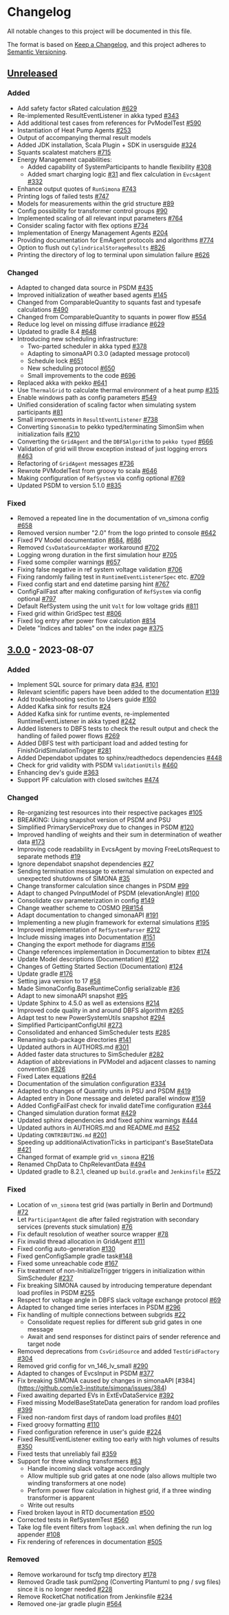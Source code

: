 # Changelog
All notable changes to this project will be documented in this file.

The format is based on [Keep a Changelog](https://keepachangelog.com/en/1.0.0/),
and this project adheres to [Semantic Versioning](https://semver.org/spec/v2.0.0.html).

## [Unreleased]

### Added
- Add safety factor sRated calculation [#629](https://github.com/ie3-institute/simona/issues/629)
- Re-implemented ResultEventListener in akka typed [#343](https://github.com/ie3-institute/simona/issues/343)
- Add additional test cases from references for PvModelTest [#590](https://github.com/ie3-institute/simona/issues/590)
- Instantiation of Heat Pump Agents [#253](https://github.com/ie3-institute/simona/issues/253)
- Output of accompanying thermal result models
- Added JDK installation, Scala Plugin + SDK in usersguide [#324](https://github.com/ie3-institute/simona/issues/324)
- Squants scalatest matchers [#715](https://github.com/ie3-institute/simona/issues/715)
- Energy Management capabilities:
  - Added capability of SystemParticipants to handle flexibility [#308](https://github.com/ie3-institute/simona/issues/308)
  - Added smart charging logic [#31](https://github.com/ie3-institute/simona/issues/31) and flex calculation in `EvcsAgent` [#332](https://github.com/ie3-institute/simona/issues/332)
- Enhance output quotes of `RunSimona` [#743](https://github.com/ie3-institute/simona/issues/743)
- Printing logs of failed tests [#747](https://github.com/ie3-institute/simona/issues/747)
- Models for measurements within the grid structure [#89](https://github.com/ie3-institute/simona/issues/89)
- Config possibility for transformer control groups [#90](https://github.com/ie3-institute/simona/issues/90)
- Implemented scaling of all relevant input parameters [#764](https://github.com/ie3-institute/simona/issues/764)
- Consider scaling factor with flex options [#734](https://github.com/ie3-institute/simona/issues/734)
- Implementation of Energy Management Agents [#204](https://github.com/ie3-institute/simona/issues/204)
- Providing documentation for EmAgent protocols and algorithms [#774](https://github.com/ie3-institute/simona/issues/774)
- Option to flush out `CylindricalStorageResults` [#826](https://github.com/ie3-institute/simona/issues/826)
- Printing the directory of log to terminal upon simulation failure [#626](https://github.com/ie3-institute/simona/issues/626)

### Changed
- Adapted to changed data source in PSDM [#435](https://github.com/ie3-institute/simona/issues/435)
- Improved initialization of weather based agents [#145](https://github.com/ie3-institute/simona/issues/145)
- Changed from ComparableQuantity to squants fast and typesafe calculations [#490](https://github.com/ie3-institute/simona/issues/490)
- Changed from ComparableQuantity to squants in power flow [#554](https://github.com/ie3-institute/simona/issues/554)
- Reduce log level on missing diffuse irradiance [#629](https://github.com/ie3-institute/simona/issues/629)
- Updated to gradle 8.4 [#648](https://github.com/ie3-institute/simona/issues/648)
- Introducing new scheduling infrastructure:
  - Two-parted scheduler in akka typed [#378](https://github.com/ie3-institute/simona/issues/378)
  - Adapting to simonaAPI 0.3.0 (adapted message protocol)
  - Schedule lock [#651](https://github.com/ie3-institute/simona/issues/651)
  - New scheduling protocol [#650](https://github.com/ie3-institute/simona/issues/650)
  - Small improvements to the code [#696](https://github.com/ie3-institute/simona/issues/696)
- Replaced akka with pekko [#641](https://github.com/ie3-institute/simona/issues/641)
- Use `ThermalGrid` to calculate thermal environment of a heat pump [#315](https://github.com/ie3-institute/simona/issues/315)
- Enable windows path as config parameters [#549](https://github.com/ie3-institute/simona/issues/549)
- Unified consideration of scaling factor when simulating system participants [#81](https://github.com/ie3-institute/simona/issues/81)
- Small improvements in `ResultEventListener` [#738](https://github.com/ie3-institute/simona/issues/738)
- Converting `SimonaSim` to pekko typed/terminating SimonSim when initialization fails [#210](https://github.com/ie3-institute/simona/issues/210)
- Converting the `GridAgent` and the `DBFSAlgorithm` to `pekko typed` [#666](https://github.com/ie3-institute/simona/issues/666)
- Validation of grid will throw exception instead of just logging errors [#463](https://github.com/ie3-institute/simona/issues/463)
- Refactoring of `GridAgent` messages [#736](https://github.com/ie3-institute/simona/issues/736)
- Rewrote PVModelTest from groovy to scala [#646](https://github.com/ie3-institute/simona/issues/646)
- Making configuration of `RefSystem` via config optional [#769](https://github.com/ie3-institute/simona/issues/769)
- Updated PSDM to version 5.1.0 [#835](https://github.com/ie3-institute/simona/issues/835)

### Fixed
- Removed a repeated line in the documentation of vn_simona config [#658](https://github.com/ie3-institute/simona/issues/658)
- Removed version number "2.0" from the logo printed to console [#642](https://github.com/ie3-institute/simona/issues/642)
- Fixed PV Model documentation [#684](https://github.com/ie3-institute/simona/issues/684), [#686](https://github.com/ie3-institute/simona/issues/686)
- Removed `CsvDataSourceAdapter` workaround [#702](https://github.com/ie3-institute/simona/issues/702)
- Logging wrong duration in the first simulation hour [#705](https://github.com/ie3-institute/simona/issues/705)
- Fixed some compiler warnings [#657](https://github.com/ie3-institute/simona/issues/657)
- Fixing false negative in ref system voltage validation [#706](https://github.com/ie3-institute/simona/issues/706)
- Fixing randomly failing test in `RuntimeEventListenerSpec` etc. [#709](https://github.com/ie3-institute/simona/issues/709)
- Fixed config start and end datetime parsing hint [#767](https://github.com/ie3-institute/simona/issues/767)
- ConfigFailFast after making configuration of `RefSystem` via config optional [#797](https://github.com/ie3-institute/simona/issues/797)
- Default RefSystem using the unit `Volt` for low voltage grids [#811](https://github.com/ie3-institute/simona/issues/811)
- Fixed grid within GridSpec test [#806](https://github.com/ie3-institute/simona/issues/806)
- Fixed log entry after power flow calculation [#814](https://github.com/ie3-institute/simona/issues/814)
- Delete "Indices and tables" on the index page [#375](https://github.com/ie3-institute/simona/issues/375)

## [3.0.0] - 2023-08-07

### Added
- Implement SQL source for primary data [#34](https://github.com/ie3-institute/simona/issues/34), [#101](https://github.com/ie3-institute/simona/issues/101)
- Relevant scientific papers have been added to the documentation [#139](https://github.com/ie3-institute/simona/issues/139)
- Add troubleshooting section to Users guide [#160](https://github.com/ie3-institute/simona/issues/160)
- Added Kafka sink for results [#24](https://github.com/ie3-institute/simona/issues/24)
- Added Kafka sink for runtime events, re-implemented RuntimeEventListener in akka typed [#242](https://github.com/ie3-institute/simona/issues/242)
- Added listeners to DBFS tests to check the result output and check the handling of failed power flows [#269](https://github.com/ie3-institute/simona/issues/269)
- Added DBFS test with participant load and added testing for FinishGridSimulationTrigger [#281](https://github.com/ie3-institute/simona/issues/281)
- Added Dependabot updates to sphinx/readthedocs dependencies [#448](https://github.com/ie3-institute/simona/issues/448)
- Check for grid validity with PSDM `ValidationUtils` [#460](https://github.com/ie3-institute/simona/issues/460)
- Enhancing dev's guide [#363](https://github.com/ie3-institute/simona/issues/363)
- Support PF calculation with closed switches [#474](https://github.com/ie3-institute/simona/issues/474)

### Changed
- Re-organizing test resources into their respective packages [#105](https://github.com/ie3-institute/simona/issues/105)
- BREAKING: Using snapshot version of PSDM and PSU
- Simplified PrimaryServiceProxy due to changes in PSDM [#120](https://github.com/ie3-institute/simona/issues/120)
- Improved handling of weights and their sum in determination of weather data [#173](https://github.com/ie3-institute/simona/issues/173)
- Improving code readability in EvcsAgent by moving FreeLotsRequest to separate methods [#19](https://github.com/ie3-institute/simona/issues/19)
- Ignore dependabot snapshot dependencies [#27](https://github.com/ie3-institute/simona/issues/27)
- Sending termination message to external simulation on expected and unexpected shutdowns of SIMONA [#35](https://github.com/ie3-institute/simona/issues/35)
- Change transformer calculation since changes in PSDM [#99](https://github.com/ie3-institute/simona/issues/99)
- Adapt to changed PvInputModel of PSDM (elevationAngle) [#100](https://github.com/ie3-institute/simona/issues/100)
- Consolidate csv parameterization in config [#149](https://github.com/ie3-institute/simona/issues/149)
- Change weather scheme to COSMO [PR#154](https://github.com/ie3-institute/simona/pull/154)
- Adapt documentation to changed simonaAPI [#191](https://github.com/ie3-institute/simona/issues/191)
- Implementing a new plugin framework for external simulations [#195](https://github.com/ie3-institute/simona/issues/195)
- Improved implementation of `RefSystemParser` [#212](https://github.com/ie3-institute/simona/issues/212)
- Include missing images into Documentation [#151](https://github.com/ie3-institute/simona/issues/151)
- Changing the export methode for diagrams [#156](https://github.com/ie3-institute/simona/issues/156)
- Change references implementation in Documentation to bibtex [#174](https://github.com/ie3-institute/simona/issues/174) 
- Update Model descriptions (Documentation) [#122](https://github.com/ie3-institute/simona/issues/122)
- Changes of Getting Started Section (Documentation) [#124](https://github.com/ie3-institute/simona/issues/124) 
- Update gradle [#176](https://github.com/ie3-institute/simona/issues/176)
- Setting java version to 17 [#58](https://github.com/ie3-institute/simona/issues/58)
- Made SimonaConfig.BaseRuntimeConfig serializable [#36](https://github.com/ie3-institute/simona/issues/36)
- Adapt to new simonaAPI snapshot [#95](https://github.com/ie3-institute/simona/issues/95)
- Update Sphinx to 4.5.0 as well as extensions [#214](https://github.com/ie3-institute/simona/issues/214)
- Improved code quality in and around DBFS algorithm [#265](https://github.com/ie3-institute/simona/issues/265)
- Adapt test to new PowerSystemUtils snapshot  [#294](https://github.com/ie3-institute/simona/issues/294)
- Simplified ParticipantConfigUtil [#273](https://github.com/ie3-institute/simona/issues/273)
- Consolidated and enhanced SimScheduler tests [#285](https://github.com/ie3-institute/simona/issues/285)
- Renaming sub-package directories [#141](https://github.com/ie3-institute/simona/issues/141)
- Updated authors in AUTHORS.md [#301](https://github.com/ie3-institute/simona/issues/301)
- Added faster data structures to SimScheduler [#282](https://github.com/ie3-institute/simona/issues/282)
- Adaption of abbreviations in PVModel and adjacent classes to naming convention [#326](https://github.com/ie3-institute/simona/issues/326)
- Fixed Latex equations [#264](https://github.com/ie3-institute/simona/issues/264)
- Documentation of the simulation configuration [#334](https://github.com/ie3-institute/simona/issues/334)
- Adapted to changes of Quantity units in PSU and PSDM [#419](https://github.com/ie3-institute/simona/pull/419)
- Adapted entry in Done message and deleted parallel window [#159](https://github.com/ie3-institute/simona/issues/159)
- Added ConfigFailFast check for invalid dateTime configuration [#344](https://github.com/ie3-institute/simona/issues/344)
- Changed simulation duration format [#429](https://github.com/ie3-institute/simona/issues/429)
- Updated sphinx dependencies and fixed sphinx warnings [#444](https://github.com/ie3-institute/simona/issues/444)
- Updated authors in AUTHORS.md and README.md [#452](https://github.com/ie3-institute/simona/issues/452)
- Updating `CONTRIBUTING.md` [#201](https://github.com/ie3-institute/simona/issues/201)
- Speeding up additionalActivationTicks in participant's BaseStateData [#421](https://github.com/ie3-institute/simona/pull/421)
- Changed format of example grid `vn_simona` [#216](https://github.com/ie3-institute/simona/issues/216)
- Renamed ChpData to ChpRelevantData [#494](https://github.com/ie3-institute/simona/issues/494)
- Updated gradle to 8.2.1, cleaned up `build.gradle` and `Jenkinsfile` [#572](https://github.com/ie3-institute/simona/issues/572)

### Fixed
- Location of `vn_simona` test grid (was partially in Berlin and Dortmund) [#72](https://github.com/ie3-institute/simona/issues/72)
- Let `ParticipantAgent` die after failed registration with secondary services (prevents stuck simulation) [#76](https://github.com/ie3-institute/simona/issues/76)
- Fix default resolution of weather source wrapper [#78](https://github.com/ie3-institute/simona/issues/78)
- Fix invalid thread allocation in GridAgent [#111](https://github.com/ie3-institute/simona/issues/111)
- Fixed config auto-generation [#130](https://github.com/ie3-institute/simona/issues/130)
- Fixed genConfigSample gradle task[#148](https://github.com/ie3-institute/simona/issues/148)
- Fixed some unreachable code [#167](https://github.com/ie3-institute/simona/issues/167)
- Fix treatment of non-InitializeTrigger triggers in initialization within SimScheduler [#237](https://github.com/ie3-institute/simona/issues/237)
- Fix breaking SIMONA caused by introducing temperature dependant load profiles in PSDM [#255](https://github.com/ie3-institute/simona/issues/255)
- Respect for voltage angle in DBFS slack voltage exchange protocol [#69](https://github.com/ie3-institute/simona/issues/69)
- Adapted to changed time series interfaces in PSDM [#296](https://github.com/ie3-institute/simona/issues/296)
- Fix handling of multiple connections between subgrids [#22](https://github.com/ie3-institute/simona/issues/22)
  - Consolidate request replies for different sub grid gates in one message
  - Await and send responses for distinct pairs of sender reference and target node
- Removed deprecations from `CsvGridSource` and added `TestGridFactory` [#304](https://github.com/ie3-institute/simona/issues/304)
- Removed grid config for vn_146_lv_small [#290](https://github.com/ie3-institute/simona/issues/290)
- Adapted to changes of EvcsInput in PSDM [#377](https://github.com/ie3-institute/simona/pull/377)
- Fix breaking SIMONA caused by changes in simonaAPI [#384] (https://github.com/ie3-institute/simona/issues/384)
- Fixed awaiting departed EVs in ExtEvDataService [#392](https://github.com/ie3-institute/simona/issues/392)
- Fixed missing ModelBaseStateData generation for random load profiles [#399](https://github.com/ie3-institute/simona/issues/399)
- Fixed non-random first days of random load profiles [#401](https://github.com/ie3-institute/simona/issues/401)
- Fixed groovy formatting [#110](https://github.com/ie3-institute/simona/issues/110)
- Fixed configuration reference in user's guide [#224](https://github.com/ie3-institute/simona/issues/224)
- Fixed ResultEventListener exiting too early with high volumes of results [#350](https://github.com/ie3-institute/simona/issues/350)
- Fixed tests that unreliably fail [#359](https://github.com/ie3-institute/simona/issues/359)
- Support for three winding transformers  [#63](https://github.com/ie3-institute/simona/issues/63)
  - Handle incoming slack voltage accordingly
  - Allow multiple sub grid gates at one node (also allows multiple two winding transformers at one node)
  - Perform power flow calculation in highest grid, if a three winding transformer is apparent
  - Write out results
- Fixed broken layout in RTD documentation [#500](https://github.com/ie3-institute/simona/issues/500)
- Corrected tests in RefSystemTest [#560](https://github.com/ie3-institute/simona/issues/560)
- Take log file event filters from `logback.xml` when defining the run log appender [#108](https://github.com/ie3-institute/simona/issues/108)
- Fix rendering of references in documentation [#505](https://github.com/ie3-institute/simona/issues/505)

### Removed
- Remove workaround for tscfg tmp directory [#178](https://github.com/ie3-institute/simona/issues/178)
- Removed Gradle task puml2png (Converting Plantuml to png / svg files) since it is no longer needed  [#228](https://github.com/ie3-institute/simona/issues/228)
- Remove RocketChat notification from Jenkinsfile [#234](https://github.com/ie3-institute/simona/issues/234)
- Removed one-jar gradle plugin [#564](https://github.com/ie3-institute/simona/issues/564)

[Unreleased]: https://github.com/ie3-institute/simona/compare/3.0.0...HEAD
[3.0.0]: https://github.com/ie3-institute/simona/compare/a14a093239f58fca9b2b974712686b33e5e5f939...3.0.0
